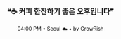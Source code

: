 <div align="center">

<br>

<h3>❝☕ 커피 한잔하기 좋은 오후입니다❞</h3>

<sub>04:00 PM • Seoul ☁️ • by CrowRish</sub>

<br>

</div>